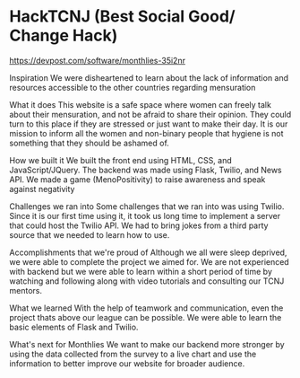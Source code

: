 # HackTCNJ (Best Social Good/ Change Hack)
https://devpost.com/software/monthlies-35i2nr

Inspiration
We were disheartened to learn about the lack of information and resources accessible to the other countries regarding mensuration

What it does
This website is a safe space where women can freely talk about their mensuration, and not be afraid to share their opinion. They could turn to this place if they are stressed or just want to make their day. It is our mission to inform all the women and non-binary people that hygiene is not something that they should be ashamed of.

How we built it
We built the front end using HTML, CSS, and JavaScript/JQuery. The backend was made using Flask, Twilio, and News API. We made a game (MenoPositivity) to raise awareness and speak against negativity

Challenges we ran into
Some challenges that we ran into was using Twilio. Since it is our first time using it, it took us long time to implement a server that could host the Twilio API. We had to bring jokes from a third party source that we needed to learn how to use.

Accomplishments that we're proud of
Although we all were sleep deprived, we were able to complete the project we aimed for. We are not experienced with backend but we were able to learn within a short period of time by watching and following along with video tutorials and consulting our TCNJ mentors.

What we learned
With the help of teamwork and communication, even the project thats above our league can be possible. We were able to learn the basic elements of Flask and Twilio.

What's next for Monthlies
We want to make our backend more stronger by using the data collected from the survey to a live chart and use the information to better improve our website for broader audience.
